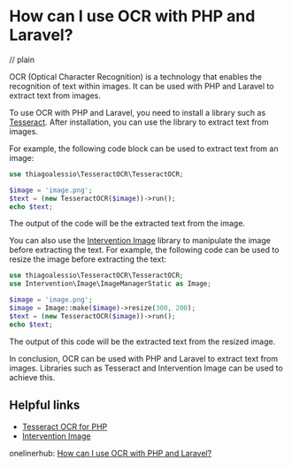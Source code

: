 # How can I use OCR with PHP and Laravel?
// plain

OCR (Optical Character Recognition) is a technology that enables the recognition of text within images. It can be used with PHP and Laravel to extract text from images.

To use OCR with PHP and Laravel, you need to install a library such as [Tesseract](https://github.com/thiagoalessio/tesseract-ocr-for-php). After installation, you can use the library to extract text from images.

For example, the following code block can be used to extract text from an image:

```php
use thiagoalessio\TesseractOCR\TesseractOCR;

$image = 'image.png';
$text = (new TesseractOCR($image))->run();
echo $text;
```

The output of the code will be the extracted text from the image.

You can also use the [Intervention Image](http://image.intervention.io) library to manipulate the image before extracting the text. For example, the following code can be used to resize the image before extracting the text:

```php
use thiagoalessio\TesseractOCR\TesseractOCR;
use Intervention\Image\ImageManagerStatic as Image;

$image = 'image.png';
$image = Image::make($image)->resize(300, 200);
$text = (new TesseractOCR($image))->run();
echo $text;
```

The output of this code will be the extracted text from the resized image.

In conclusion, OCR can be used with PHP and Laravel to extract text from images. Libraries such as Tesseract and Intervention Image can be used to achieve this.

## Helpful links
- [Tesseract OCR for PHP](https://github.com/thiagoalessio/tesseract-ocr-for-php)
- [Intervention Image](http://image.intervention.io)

onelinerhub: [How can I use OCR with PHP and Laravel?](https://onelinerhub.com/php-laravel/how-can-i-use-ocr-with-php-and-laravel)